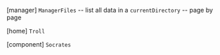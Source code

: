 [manager] `ManagerFiles` -- list all data in a `currentDirectory` -- page by page

[home] `Troll`

[component] `Socrates`
